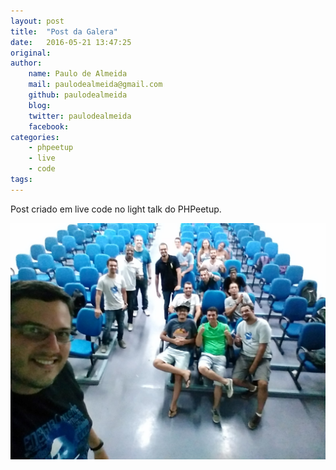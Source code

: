 ```yaml
---
layout: post
title:  "Post da Galera"
date:   2016-05-21 13:47:25
original:                           
author: 
    name: Paulo de Almeida
    mail: paulodealmeida@gmail.com
    github: paulodealmeida
    blog:                
    twitter: paulodealmeida
    facebook:              
categories:
    - phpeetup
    - live
    - code
tags:                      
---
```


Post criado em live code no light talk do PHPeetup.

![Galera](/assets/posts/2016/05/galera.jpg)